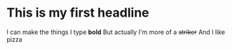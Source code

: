 # This is my first headline
I can make the things I type **bold**
But actually I'm more of a ~~striker~~
And I like pizza
